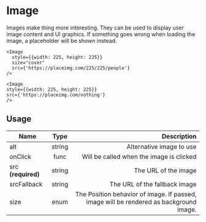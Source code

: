<!-- 
This is an auto-generated markdown. 
You can change it in "src/atoms/Image.jsx" and run build:docs to update this file.
-->
# Image
Images make thing more interesting. They can be used
to display user image content and UI graphics.
If something goes wrong when loading the image, a placeholder will
be shown instead.

```example
<Image
  style={{width: 225, height: 225}}
  size="cover"
  src={'https://placeimg.com/225/225/people'}
/>
```

```example
<Image
style={{width: 225, height: 225}}
src={'https://placeimg.com/nothing'}
/>
```
## Usage
| Name        | Type           | Description  |
| ----------- |:--------------:| ------------:|
|alt|string|Alternative image to use
|onClick|func|Will be called when the image is clicked
|src **(required)**|string|The URL of the image
|srcFallback|string|The URL of the fallback image
|size|enum|The Position behavior of image. If passed, image will be rendered as background image.

